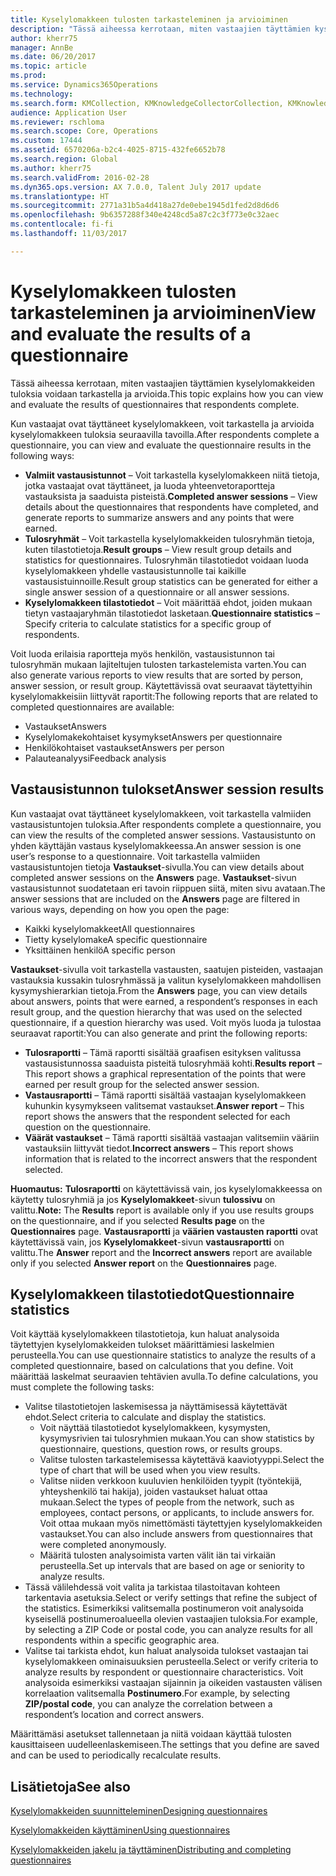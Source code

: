 ```yaml
---
title: Kyselylomakkeen tulosten tarkasteleminen ja arvioiminen
description: "Tässä aiheessa kerrotaan, miten vastaajien täyttämien kyselylomakkeiden tuloksia voidaan tarkastella ja arvioida."
author: kherr75
manager: AnnBe
ms.date: 06/20/2017
ms.topic: article
ms.prod: 
ms.service: Dynamics365Operations
ms.technology: 
ms.search.form: KMCollection, KMKnowledgeCollectorCollection, KMKnowledgeCollectorUserResults
audience: Application User
ms.reviewer: rschloma
ms.search.scope: Core, Operations
ms.custom: 17444
ms.assetid: 6570206a-b2c4-4025-8715-432fe6652b78
ms.search.region: Global
ms.author: kherr75
ms.search.validFrom: 2016-02-28
ms.dyn365.ops.version: AX 7.0.0, Talent July 2017 update
ms.translationtype: HT
ms.sourcegitcommit: 2771a31b5a4d418a27de0ebe1945d1fed2d8d6d6
ms.openlocfilehash: 9b6357288f340e4248cd5a87c2c3f773e0c32aec
ms.contentlocale: fi-fi
ms.lasthandoff: 11/03/2017

---
```


# <a name="view-and-evaluate-the-results-of-a-questionnaire"></a><span data-ttu-id="315d6-103">Kyselylomakkeen tulosten tarkasteleminen ja arvioiminen</span><span class="sxs-lookup"><span data-stu-id="315d6-103">View and evaluate the results of a questionnaire</span></span>

<span data-ttu-id="315d6-104">Tässä aiheessa kerrotaan, miten vastaajien täyttämien kyselylomakkeiden tuloksia voidaan tarkastella ja arvioida.</span><span class="sxs-lookup"><span data-stu-id="315d6-104">This topic explains how you can view and evaluate the results of questionnaires that respondents complete.</span></span> 

<span data-ttu-id="315d6-105">Kun vastaajat ovat täyttäneet kyselylomakkeen, voit tarkastella ja arvioida kyselylomakkeen tuloksia seuraavilla tavoilla.</span><span class="sxs-lookup"><span data-stu-id="315d6-105">After respondents complete a questionnaire, you can view and evaluate the questionnaire results in the following ways:</span></span>

-   <span data-ttu-id="315d6-106">**Valmiit vastausistunnot** – Voit tarkastella kyselylomakkeen niitä tietoja, jotka vastaajat ovat täyttäneet, ja luoda yhteenvetoraportteja vastauksista ja saaduista pisteistä.</span><span class="sxs-lookup"><span data-stu-id="315d6-106">**Completed answer sessions** – View details about the questionnaires that respondents have completed, and generate reports to summarize answers and any points that were earned.</span></span>
-   <span data-ttu-id="315d6-107">**Tulosryhmät** – Voit tarkastella kyselylomakkeiden tulosryhmän tietoja, kuten tilastotietoja.</span><span class="sxs-lookup"><span data-stu-id="315d6-107">**Result groups** – View result group details and statistics for questionnaires.</span></span> <span data-ttu-id="315d6-108">Tulosryhmän tilastotiedot voidaan luoda kyselylomakkeen yhdelle vastausistunnolle tai kaikille vastausistuinnoille.</span><span class="sxs-lookup"><span data-stu-id="315d6-108">Result group statistics can be generated for either a single answer session  of a questionnaire or all answer sessions.</span></span>
-   <span data-ttu-id="315d6-109">**Kyselylomakkeen tilastotiedot** – Voit määrittää ehdot, joiden mukaan tietyn vastaajaryhmän tilastotiedot lasketaan.</span><span class="sxs-lookup"><span data-stu-id="315d6-109">**Questionnaire statistics** – Specify criteria to calculate statistics for a specific group of respondents.</span></span>

<span data-ttu-id="315d6-110">Voit luoda erilaisia raportteja myös henkilön, vastausistunnon tai tulosryhmän mukaan lajiteltujen tulosten tarkastelemista varten.</span><span class="sxs-lookup"><span data-stu-id="315d6-110">You can also generate various reports to view results that are sorted by person, answer session, or result group.</span></span> <span data-ttu-id="315d6-111">Käytettävissä ovat seuraavat täytettyihin kyselylomakkeisiin liittyvät raportit:</span><span class="sxs-lookup"><span data-stu-id="315d6-111">The following reports that are related to completed questionnaires are available:</span></span>

-   <span data-ttu-id="315d6-112">Vastaukset</span><span class="sxs-lookup"><span data-stu-id="315d6-112">Answers</span></span>
-   <span data-ttu-id="315d6-113">Kyselylomakekohtaiset kysymykset</span><span class="sxs-lookup"><span data-stu-id="315d6-113">Answers per questionnaire</span></span>
-   <span data-ttu-id="315d6-114">Henkilökohtaiset vastaukset</span><span class="sxs-lookup"><span data-stu-id="315d6-114">Answers per person</span></span>
-   <span data-ttu-id="315d6-115">Palauteanalyysi</span><span class="sxs-lookup"><span data-stu-id="315d6-115">Feedback analysis</span></span>

## <a name="answer-session-results"></a><span data-ttu-id="315d6-116">Vastausistunnon tulokset</span><span class="sxs-lookup"><span data-stu-id="315d6-116">Answer session results</span></span>
<span data-ttu-id="315d6-117">Kun vastaajat ovat täyttäneet kyselylomakkeen, voit tarkastella valmiiden vastausistuntojen tuloksia.</span><span class="sxs-lookup"><span data-stu-id="315d6-117">After respondents complete a questionnaire, you can view the results of the completed answer sessions.</span></span> <span data-ttu-id="315d6-118">Vastausistunto on yhden käyttäjän vastaus kyselylomakkeessa.</span><span class="sxs-lookup"><span data-stu-id="315d6-118">An answer session is one user’s response to a questionnaire.</span></span> <span data-ttu-id="315d6-119">Voit tarkastella valmiiden vastausistuntojen tietoja **Vastaukset**-sivulla.</span><span class="sxs-lookup"><span data-stu-id="315d6-119">You can view details about completed answer sessions on the **Answers** page.</span></span> <span data-ttu-id="315d6-120">**Vastaukset**-sivun vastausistunnot suodatetaan eri tavoin riippuen siitä, miten sivu avataan.</span><span class="sxs-lookup"><span data-stu-id="315d6-120">The answer sessions that are included on the **Answers** page are filtered in various ways, depending on how you open the page:</span></span>

-   <span data-ttu-id="315d6-121">Kaikki kyselylomakkeet</span><span class="sxs-lookup"><span data-stu-id="315d6-121">All questionnaires</span></span>
-   <span data-ttu-id="315d6-122">Tietty kyselylomake</span><span class="sxs-lookup"><span data-stu-id="315d6-122">A specific questionnaire</span></span>
-   <span data-ttu-id="315d6-123">Yksittäinen henkilö</span><span class="sxs-lookup"><span data-stu-id="315d6-123">A specific person</span></span>

<span data-ttu-id="315d6-124">**Vastaukset**-sivulla voit tarkastella vastausten, saatujen pisteiden, vastaajan vastauksia kussakin tulosryhmässä ja valitun kyselylomakkeen mahdollisen kysymyshierarkian tietoja.</span><span class="sxs-lookup"><span data-stu-id="315d6-124">From the **Answers** page, you can view details about answers, points that were earned, a respondent’s responses in each result group, and the question hierarchy that was used on the selected questionnaire, if a question hierarchy was used.</span></span> <span data-ttu-id="315d6-125">Voit myös luoda ja tulostaa seuraavat raportit:</span><span class="sxs-lookup"><span data-stu-id="315d6-125">You can also generate and print the following reports:</span></span>

-   <span data-ttu-id="315d6-126">**Tulosraportti** – Tämä raportti sisältää graafisen esityksen valitussa vastausistunnossa saaduista pisteitä tulosryhmää kohti.</span><span class="sxs-lookup"><span data-stu-id="315d6-126">**Results report** – This report shows a graphical representation of the points that were earned per result group for the selected answer session.</span></span>
-   <span data-ttu-id="315d6-127">**Vastausraportti** – Tämä raportti sisältää vastaajan kyselylomakkeen kuhunkin kysymykseen valitsemat vastaukset.</span><span class="sxs-lookup"><span data-stu-id="315d6-127">**Answer report** – This report shows the answers that the respondent selected for each question on the questionnaire.</span></span>
-   <span data-ttu-id="315d6-128">**Väärät vastaukset** – Tämä raportti sisältää vastaajan valitsemiin vääriin vastauksiin liittyvät tiedot.</span><span class="sxs-lookup"><span data-stu-id="315d6-128">**Incorrect answers** – This report shows information that is related to the incorrect answers that the respondent selected.</span></span>

<span data-ttu-id="315d6-129">**Huomautus:** **Tulosraportti** on käytettävissä vain, jos kyselylomakkeessa on käytetty tulosryhmiä ja jos **Kyselylomakkeet**-sivun **tulossivu** on valittu.</span><span class="sxs-lookup"><span data-stu-id="315d6-129">**Note:** The **Results** report is available only if you use results groups on the questionnaire, and if you selected **Results page** on the **Questionnaires** page.</span></span> <span data-ttu-id="315d6-130">**Vastausraportti** ja **väärien vastausten raportti** ovat käytettävissä vain, jos **Kyselylomakkeet**-sivun **vastausraportti** on valittu.</span><span class="sxs-lookup"><span data-stu-id="315d6-130">The **Answer** report and the **Incorrect answers** report are available only if you selected **Answer report** on the **Questionnaires** page.</span></span>

## <a name="questionnaire-statistics"></a><span data-ttu-id="315d6-131">Kyselylomakkeen tilastotiedot</span><span class="sxs-lookup"><span data-stu-id="315d6-131">Questionnaire statistics</span></span>
<span data-ttu-id="315d6-132">Voit käyttää kyselylomakkeen tilastotietoja, kun haluat analysoida täytettyjen kyselylomakkeiden tulokset määrittämiesi laskelmien perusteella.</span><span class="sxs-lookup"><span data-stu-id="315d6-132">You can use questionnaire statistics to analyze the results of a completed questionnaire, based on calculations that you define.</span></span> <span data-ttu-id="315d6-133">Voit määrittää laskelmat seuraavien tehtävien avulla.</span><span class="sxs-lookup"><span data-stu-id="315d6-133">To define calculations, you must complete the following tasks:</span></span>

-   <span data-ttu-id="315d6-134">Valitse tilastotietojen laskemisessa ja näyttämisessä käytettävät ehdot.</span><span class="sxs-lookup"><span data-stu-id="315d6-134">Select criteria to calculate and display the statistics.</span></span>
    -   <span data-ttu-id="315d6-135">Voit näyttää tilastotiedot kyselylomakkeen, kysymysten, kysymysrivien tai tulosryhmien mukaan.</span><span class="sxs-lookup"><span data-stu-id="315d6-135">You can show statistics by questionnaire, questions, question rows, or results groups.</span></span>
    -   <span data-ttu-id="315d6-136">Valitse tulosten tarkastelemisessa käytettävä kaaviotyyppi.</span><span class="sxs-lookup"><span data-stu-id="315d6-136">Select the type of chart that will be used when you view results.</span></span>
    -   <span data-ttu-id="315d6-137">Valitse niiden verkkoon kuuluvien henkilöiden tyypit (työntekijä, yhteyshenkilö tai hakija), joiden vastaukset haluat ottaa mukaan.</span><span class="sxs-lookup"><span data-stu-id="315d6-137">Select the types of people from the network, such as employees, contact persons, or applicants, to include answers for.</span></span> <span data-ttu-id="315d6-138">Voit ottaa mukaan myös nimettömästi täytettyjen kyselylomakkeiden vastaukset.</span><span class="sxs-lookup"><span data-stu-id="315d6-138">You can also include answers from questionnaires that were completed anonymously.</span></span>
    -   <span data-ttu-id="315d6-139">Määritä tulosten analysoimista varten välit iän tai virkaiän perusteella.</span><span class="sxs-lookup"><span data-stu-id="315d6-139">Set up intervals that are based on age or seniority to analyze results.</span></span>
-   <span data-ttu-id="315d6-140">Tässä välilehdessä voit valita ja tarkistaa tilastoitavan kohteen tarkentavia asetuksia.</span><span class="sxs-lookup"><span data-stu-id="315d6-140">Select or verify settings that refine the subject of the statistics.</span></span> <span data-ttu-id="315d6-141">Esimerkiksi valitsemalla postinumeron voit analysoida kyseisellä postinumeroalueella olevien vastaajien tuloksia.</span><span class="sxs-lookup"><span data-stu-id="315d6-141">For example, by selecting a ZIP Code or postal code, you can analyze results for all respondents within a specific geographic area.</span></span>
-   <span data-ttu-id="315d6-142">Valitse tai tarkista ehdot, kun haluat analysoida tulokset vastaajan tai kyselylomakkeen ominaisuuksien perusteella.</span><span class="sxs-lookup"><span data-stu-id="315d6-142">Select or verify criteria to analyze results by respondent or questionnaire characteristics.</span></span> <span data-ttu-id="315d6-143">Voit analysoida esimerkiksi vastaajan sijainnin ja oikeiden vastausten välisen korrelaation valitsemalla **Postinumero**.</span><span class="sxs-lookup"><span data-stu-id="315d6-143">For example, by selecting **ZIP/postal code**, you can analyze the correlation between a respondent’s location and correct answers.</span></span>

<span data-ttu-id="315d6-144">Määrittämäsi asetukset tallennetaan ja niitä voidaan käyttää tulosten kausittaiseen uudelleenlaskemiseen.</span><span class="sxs-lookup"><span data-stu-id="315d6-144">The settings that you define are saved and can be used to periodically recalculate results.</span></span>

<a name="see-also"></a><span data-ttu-id="315d6-145">Lisätietoja</span><span class="sxs-lookup"><span data-stu-id="315d6-145">See also</span></span>
--------

[<span data-ttu-id="315d6-146">Kyselylomakkeiden suunnitteleminen</span><span class="sxs-lookup"><span data-stu-id="315d6-146">Designing questionnaires</span></span>](design-questionnaires.md)

[<span data-ttu-id="315d6-147">Kyselylomakkeiden käyttäminen</span><span class="sxs-lookup"><span data-stu-id="315d6-147">Using questionnaires</span></span>](questionnaires.md)

[<span data-ttu-id="315d6-148">Kyselylomakkeiden jakelu ja täyttäminen</span><span class="sxs-lookup"><span data-stu-id="315d6-148">Distributing and completing questionnaires</span></span>](distribute-questionnaires.md)


